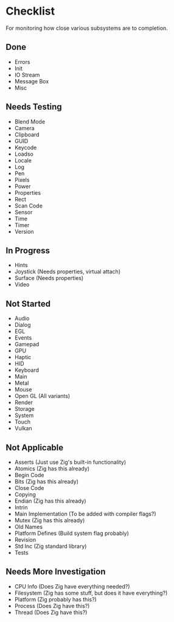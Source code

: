 # Checklist
For monitoring how close various subsystems are to completion.

## Done
* Errors
* Init
* IO Stream
* Message Box
* Misc

## Needs Testing
* Blend Mode
* Camera
* Clipboard
* GUID
* Keycode
* Loadso
* Locale
* Log
* Pen
* Pixels
* Power
* Properties
* Rect
* Scan Code
* Sensor
* Time
* Timer
* Version

## In Progress
* Hints
* Joystick (Needs properties, virtual attach)
* Surface (Needs properties)
* Video

## Not Started
* Audio
* Dialog
* EGL
* Events
* Gamepad
* GPU
* Haptic
* HID
* Keyboard
* Main
* Metal
* Mouse
* Open GL (All variants)
* Render
* Storage
* System
* Touch
* Vulkan

## Not Applicable
* Asserts (Just use Zig's built-in functionality)
* Atomics (Zig has this already)
* Begin Code
* Bits (Zig has this already)
* Close Code
* Copying
* Endian (Zig has this already)
* Intrin
* Main Implementation (To be added with compiler flags?)
* Mutex (Zig has this already)
* Old Names
* Platform Defines (Build system flag probably)
* Revision
* Std Inc (Zig standard library)
* Tests

## Needs More Investigation
* CPU Info (Does Zig have everything needed?)
* Filesystem (Zig has some stuff, but does it have everything?)
* Platform (Zig probably has this?)
* Process (Does Zig have this?)
* Thread (Does Zig have this?)
